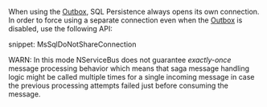 When using the [Outbox](/nservicebus/outbox/), SQL Persistence always opens its own connection. In order to force using a separate connection even when the [Outbox](/nservicebus/outbox/) is disabled, use the following API:

snippet: MsSqlDoNotShareConnection

WARN: In this mode NServiceBus does not guarantee *exactly-once* message processing behavior which means that saga message handling logic might be called multiple times for a single incoming message in case the previous processing attempts failed just before consuming the message.